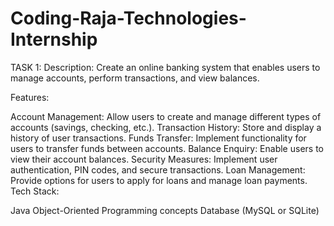 # Coding-Raja-Technologies-Internship

TASK 1:
Description: Create an online banking system that enables users to manage accounts, perform transactions, and view balances.

Features:

Account Management: Allow users to create and manage different types of accounts (savings, checking, etc.).
Transaction History: Store and display a history of user transactions.
Funds Transfer: Implement functionality for users to transfer funds between accounts.
Balance Enquiry: Enable users to view their account balances.
Security Measures: Implement user authentication, PIN codes, and secure transactions.
Loan Management: Provide options for users to apply for loans and manage loan payments.
Tech Stack:

Java
Object-Oriented Programming concepts
Database (MySQL or SQLite)
